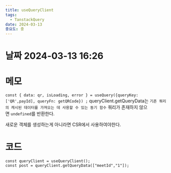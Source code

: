 ```yaml
---
title: useQueryClient
tags:
  - TanstackQuery
date: 2024-03-13
중요도: 중
---
```

# 날짜  2024-03-13 16:26

# 메모

`const { data: qr, isLoading, error } = useQuery({queryKey: ['QR',payId], queryFn: getQRCode}) ;`
queryClient.getQueryData는 `기존 쿼리의 캐시된 데이터를 가져오는 데 사용할 수 있는 동기 함수` 쿼리가 존재하지 않으면 `undefined`를 반환한다.


새로운 객체를 생성하는게 아니라면 CSR에서 사용하여야한다.
# 코드
```tsx
const queryClient = useQueryClient();  
const post = queryClient.getQueryData(["meetId","1"]);
```